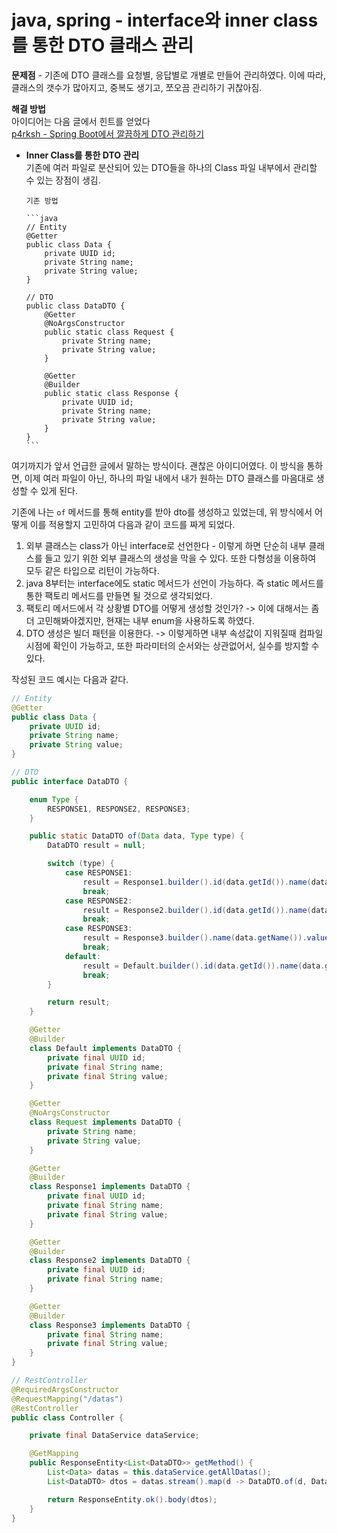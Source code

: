 # java, spring - interface와 inner class를 통한 DTO 클래스 관리

**문제점** - 기존에 DTO 클래스를 요청별, 응답별로 개별로 만들어 관리하였다. 이에 따라, 클래스의 갯수가 많아지고, 중복도 생기고, 쪼오끔 관리하기 귀찮아짐.

**해결 방법**  
아이디어는 다음 글에서 힌트를 얻었다  
[p4rksh - Spring Boot에서 깔끔하게 DTO 관리하기](https://velog.io/@p4rksh/Spring-Boot%EC%97%90%EC%84%9C-%EA%B9%94%EB%81%94%ED%95%98%EA%B2%8C-DTO-%EA%B4%80%EB%A6%AC%ED%95%98%EA%B8%B0)

- **Inner Class를 통한 DTO 관리**  
  기존에 여러 파일로 분산되어 있는 DTO들을 하나의 Class 파일 내부에서 관리할 수 있는 장점이 생김.

      기존 방법

      ```java
      // Entity
      @Getter
      public class Data {
          private UUID id;
          private String name;
          private String value;
      }

      // DTO
      public class DataDTO {
          @Getter
          @NoArgsConstructor
          public static class Request {
              private String name;
              private String value;
          }

          @Getter
          @Builder
          public static class Response {
              private UUID id;
              private String name;
              private String value;
          }
      }
      ```

여기까지가 앞서 언급한 글에서 말하는 방식이다. 괜찮은 아이디어였다. 이 방식을 통하면, 이제 여러 파일이 아닌, 하나의 파일 내에서 내가 원하는 DTO 클래스를 마음대로 생성할 수 있게 된다.

기존에 나는 `of` 메서드를 통해 entity를 받아 dto를 생성하고 있었는데, 위 방식에서 어떻게 이를 적용할지 고민하여 다음과 같이 코드를 짜게 되었다.

1. 외부 클래스는 class가 아닌 interface로 선언한다 - 이렇게 하면 단순히 내부 클래스를 들고 있기 위한 외부 클래스의 생성을 막을 수 있다. 또한 다형성을 이용하여 모두 같은 타입으로 리턴이 가능하다.
2. java 8부터는 interface에도 static 메서드가 선언이 가능하다. 즉 static 메서드를 통한 팩토리 메서드를 만들면 될 것으로 생각되었다.
3. 팩토리 메서드에서 각 상황별 DTO를 어떻게 생성할 것인가? -> 이에 대해서는 좀 더 고민해봐야겠지만, 현재는 내부 enum을 사용하도록 하였다.
4. DTO 생성은 빌더 패턴을 이용한다. -> 이렇게하면 내부 속성값이 지워질때 컴파일시점에 확인이 가능하고, 또한 파라미터의 순서와는 상관없어서, 실수를 방지할 수 있다.

작성된 코드 예시는 다음과 같다.

```java
// Entity
@Getter
public class Data {
    private UUID id;
    private String name;
    private String value;
}

// DTO
public interface DataDTO {

    enum Type {
        RESPONSE1, RESPONSE2, RESPONSE3;
    }

    public static DataDTO of(Data data, Type type) {
        DataDTO result = null;

        switch (type) {
            case RESPONSE1:
                result = Response1.builder().id(data.getId()).name(data.getName()).value(data.getValue()).build();
                break;
            case RESPONSE2:
                result = Response2.builder().id(data.getId()).name(data.getName()).build();
                break;
            case RESPONSE3:
                result = Response3.builder().name(data.getName()).value().build();
                break;
            default:
                result = Default.builder().id(data.getId()).name(data.getName()).value(data.getValue()).build();
                break;
        }

        return result;
    }

    @Getter
    @Builder
    class Default implements DataDTO {
        private final UUID id;
        private final String name;
        private final String value;
    }

    @Getter
    @NoArgsConstructor
    class Request implements DataDTO {
        private String name;
        private String value;
    }

    @Getter
    @Builder
    class Response1 implements DataDTO {
        private final UUID id;
        private final String name;
        private final String value;
    }

    @Getter
    @Builder
    class Response2 implements DataDTO {
        private final UUID id;
        private final String name;
    }

    @Getter
    @Builder
    class Response3 implements DataDTO {
        private final String name;
        private final String value;
    }
}

// RestController
@RequiredArgsConstructor
@RequestMapping("/datas")
@RestController
public class Controller {

    private final DataService dataService;

    @GetMapping
    public ResponseEntity<List<DataDTO>> getMethod() {
        List<Data> datas = this.dataService.getAllDatas();
        List<DataDTO> dtos = datas.stream().map(d -> DataDTO.of(d, DataDTO.Type.RESPONSE2)).collect(Collectors.toList());

        return ResponseEntity.ok().body(dtos);
    }
}
```
